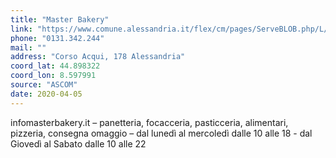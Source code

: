```yaml
---
title: "Master Bakery"
link: "https://www.comune.alessandria.it/flex/cm/pages/ServeBLOB.php/L/IT/IDPagina/2069"
phone: "0131.342.244"
mail: ""
address: "Corso Acqui, 178 Alessandria"
coord_lat: 44.898322
coord_lon: 8.597991 
source: "ASCOM"
date: 2020-04-05
---
```


infomasterbakery.it – panetteria, focacceria, pasticceria, alimentari, pizzeria, consegna omaggio – dal lunedì al mercoledì dalle 10 alle 18 - dal Giovedì al Sabato dalle 10 alle 22
